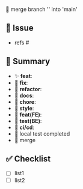 🔀 merge branch '' into 'main'

## 🔗 Issue
- refs #

## 📌 Summary

- ✨ **feat**: 
- 🐛 **fix**: 
- 🔧 **refactor**: 
- 📑 **docs**: 
- 🧹 **chore**: 
- 🎨 **style**: 
- 🧩 **feat(FE)**: 
- 🧪 **test(BE)**:
- 🔧 **ci/cd**:
- 🧪 local test completed
- 🔀 merge

## ✅ Checklist
- [ ] list1
- [ ] list2
